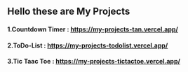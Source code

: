 ## Hello these are My Projects
#### 1.Countdown Timer : https://my-projects-tan.vercel.app/
#### 2.ToDo-List : https://my-projects-todolist.vercel.app/ 
#### 3.Tic Taac Toe : https://my-projects-tictactoe.vercel.app/
#### 
#### 
